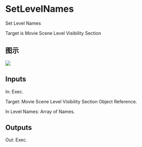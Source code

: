 # SetLevelNames

Set Level Names

Target is Movie Scene Level Visibility Section

## 图示

![]($-20221218-20532416.png)

## Inputs

In: Exec.

Target: Movie Scene Level Visibility Section Object Reference.

In Level Names: Array of Names.  

## Outputs

Out: Exec.

